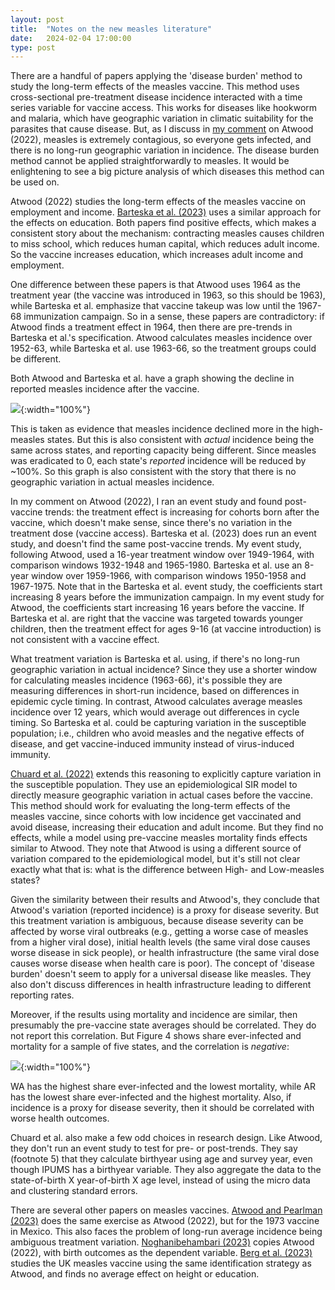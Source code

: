 ```yaml
---
layout: post
title:  "Notes on the new measles literature"
date:   2024-02-04 17:00:00
type: post
---
```

There are a handful of papers applying the 'disease burden' method to study the long-term effects of the measles vaccine.
This method uses cross-sectional pre-treatment disease incidence interacted with a time series variable for vaccine access.
This works for diseases like hookworm and malaria, which have geographic variation in climatic suitability for the parasites that cause disease.
But, as I discuss in [my comment](https://michaelwiebe.com/assets/atwood/atwood_comment) on Atwood (2022), measles is extremely contagious, so everyone gets infected, and there is no long-run geographic variation in incidence.
The disease burden method cannot be applied straightforwardly to measles.
It would be enlightening to see a big picture analysis of which diseases this method can be used on.

Atwood (2022) studies the long-term effects of the measles vaccine on employment and income.
[Barteska et al. (2023)](https://www.sciencedirect.com/science/article/pii/S0167629623001054) uses a similar approach for the effects on education.
Both papers find positive effects, which makes a consistent story about the mechanism: contracting measles causes children to miss school, which reduces human capital, which reduces adult income.
So the vaccine increases education, which increases adult income and employment.

One difference between these papers is that Atwood uses 1964 as the treatment year (the vaccine was introduced in 1963, so this should be 1963), while Barteska et al. emphasize that vaccine takeup was low until the 1967-68 immunization campaign.
So in a sense, these papers are contradictory: if Atwood finds a treatment effect in 1964, then there are pre-trends in Barteska et al.'s specification.
Atwood calculates measles incidence over 1952-63, while Barteska et al. use 1963-66, so the treatment groups could be different.

Both Atwood and Barteska et al. have a graph showing the decline in reported measles incidence after the vaccine. 

![](https://michaelwiebe.com/assets/measles_lit/barteska-fig4.png){:width="100%"}

This is taken as evidence that measles incidence declined more in the high-measles states.
But this is also consistent with *actual* incidence being the same across states, and reporting capacity being different.
Since measles was eradicated to 0, each state's *reported* incidence will be reduced by ~100%.
So this graph is also consistent with the story that there is no geographic variation in actual measles incidence.

In my comment on Atwood (2022), I ran an event study and found post-vaccine trends: the treatment effect is increasing for cohorts born after the vaccine, which doesn't make sense, since there's no variation in the treatment dose (vaccine access).
Barteska et al. (2023) does run an event study, and doesn't find the same post-vaccine trends.
My event study, following Atwood, used a 16-year treatment window over 1949-1964, with comparison windows 1932-1948 and 1965-1980.
Barteska et al. use an 8-year window over 1959-1966, with comparison windows 1950-1958 and 1967-1975.
Note that in the Barteska et al. event study, the coefficients start increasing 8 years before the immunization campaign.
In my event study for Atwood, the coefficients start increasing 16 years before the vaccine.
If Barteska et al. are right that the vaccine was targeted towards younger children, then the treatment effect for ages 9-16 (at vaccine introduction) is not consistent with a vaccine effect.

What treatment variation is Barteska et al. using, if there's no long-run geographic variation in actual incidence?
Since they use a shorter window for calculating measles incidence (1963-66), it's possible they are measuring differences in short-run incidence, based on differences in epidemic cycle timing.
In contrast, Atwood calculates average measles incidence over 12 years, which would average out differences in cycle timing.
So Barteska et al. could be capturing variation in the susceptible population; i.e., children who avoid measles and the negative effects of disease, and get vaccine-induced immunity instead of virus-induced immunity.

[Chuard et al. (2022)](https://www.nber.org/papers/w30202) extends this reasoning to explicitly capture variation in the susceptible population.
They use an epidemiological SIR model to directly measure geographic variation in actual cases before the vaccine.
This method should work for evaluating the long-term effects of the measles vaccine, since cohorts with low incidence get vaccinated and avoid disease, increasing their education and adult income.
But they find no effects, while a model using pre-vaccine measles mortality finds effects similar to Atwood.
They note that Atwood is using a different source of variation compared to the epidemiological model, but it's still not clear exactly what that is: what is the difference between High- and Low-measles states?

Given the similarity between their results and Atwood's, they conclude that Atwood's variation (reported incidence) is a proxy for disease severity.
But this treatment variation is ambiguous, because disease severity can be affected by worse viral outbreaks (e.g., getting a worse case of measles from a higher viral dose), initial health levels (the same viral dose causes worse disease in sick people), or health infrastructure (the same viral dose causes worse disease when health care is poor).
The concept of 'disease burden' doesn't seem to apply for a universal disease like measles.
They also don't discuss differences in health infrastructure leading to different reporting rates.

Moreover, if the results using mortality and incidence are similar, then presumably the pre-vaccine state averages should be correlated.
They do not report this correlation.
But Figure 4 shows share ever-infected and mortality for a sample of five states, and the correlation is *negative*: 

![](https://michaelwiebe.com/assets/measles_lit/chuard-fig4.png){:width="100%"}

WA has the highest share ever-infected and the lowest mortality, while AR has the lowest share ever-infected and the highest mortality.
Also, if incidence is a proxy for disease severity, then it should be correlated with worse health outcomes.

Chuard et al. also make a few odd choices in research design.
Like Atwood, they don't run an event study to test for pre- or post-trends.
They say (footnote 5) that they calculate birthyear using age and survey year, even though IPUMS has a birthyear variable.
They also aggregate the data to the state-of-birth X year-of-birth X age level, instead of using the micro data and clustering standard errors.

There are several other papers on measles vaccines.
[Atwood and Pearlman (2023)](https://www.haverford.edu/sites/default/files/Department/Economics/econ-colloquium-Measles_Mexico_Feb2023.pdf) does the same exercise as Atwood (2022), but for the 1973 vaccine in Mexico.
This also faces the problem of long-run average incidence being ambiguous treatment variation.
[Noghanibehambari (2023)](https://www.journals.uchicago.edu/doi/10.1086/726121) copies Atwood (2022), with birth outcomes as the dependent variable.
[Berg et al. (2023)](https://arxiv.org/pdf/2301.10558.pdf) studies the UK measles vaccine using the same identification strategy as Atwood, and finds no average effect on height or education.
